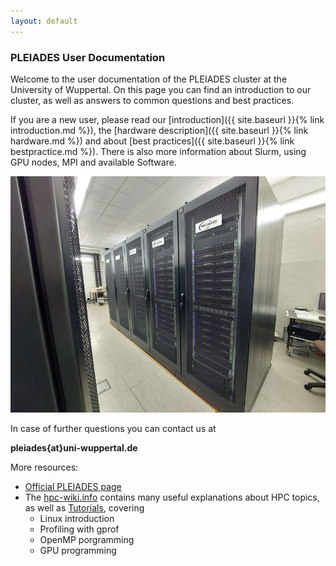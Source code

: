 ```yaml
---
layout: default
---
```


### PLEIADES User Documentation
Welcome to the user documentation of the PLEIADES cluster at the University of Wuppertal.
On this page you can find an introduction to our cluster, as well as answers to common questions and best practices.

If you are a new user, please read our [introduction]({{ site.baseurl }}{% link introduction.md %}), the [hardware description]({{ site.baseurl }}{% link hardware.md %}) and about [best practices]({{ site.baseurl }}{% link bestpractice.md %}).
There is also more information about Slurm, using GPU nodes, MPI and available Software.

![The PLEIADES Cluster](assets/img/cluster.jpg)

In case of further questions you can contact us at

**pleiades{at}uni-wuppertal.de**

More resources:
  - [Official PLEIADES page](http://pleiades.uni-wuppertal.de/)
  - The [hpc-wiki.info](https://hpc-wiki.info/) contains many useful explanations about HPC topics, as well as [Tutorials](https://hpc-wiki.info/hpc/Category:Tutorials), covering
    - Linux introduction
    - Profiling with gprof
    - OpenMP porgramming
    - GPU programming
